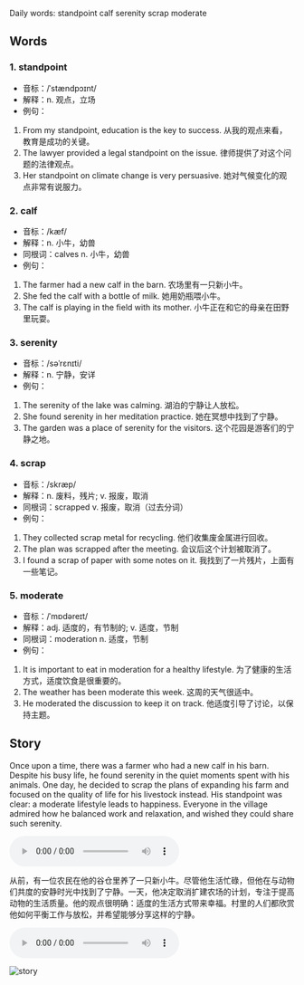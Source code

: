Daily words: standpoint calf serenity scrap moderate

## Words
### 1. standpoint
- 音标：/ˈstændpɔɪnt/ <span style="cursor: pointer;" onclick="document.getElementById('audio-player-1').play()"><i class="fas fa-volume-up"></i></span>
<audio id="audio-player-1" src="https://files.dwong.top/words/standpoint.mp3" style="display:none;"></audio>
- 解释：n. 观点，立场
- 例句：
1. From my standpoint, education is the key to success.
从我的观点来看，教育是成功的关键。
2. The lawyer provided a legal standpoint on the issue.
律师提供了对这个问题的法律观点。
3. Her standpoint on climate change is very persuasive.
她对气候变化的观点非常有说服力。

### 2. calf
- 音标：/kæf/ <span style="cursor: pointer;" onclick="document.getElementById('audio-player-2').play()"><i class="fas fa-volume-up"></i></span>
<audio id="audio-player-2" src="https://files.dwong.top/words/calf.mp3" style="display:none;"></audio>
- 解释：n. 小牛，幼兽
- 同根词：calves n. 小牛，幼兽
- 例句：
1. The farmer had a new calf in the barn.
农场里有一只新小牛。 
2. She fed the calf with a bottle of milk.
她用奶瓶喂小牛。 
3. The calf is playing in the field with its mother.
小牛正在和它的母亲在田野里玩耍。

### 3. serenity
- 音标：/səˈrɛnɪti/ <span style="cursor: pointer;" onclick="document.getElementById('audio-player-3').play()"><i class="fas fa-volume-up"></i></span>
<audio id="audio-player-3" src="https://files.dwong.top/words/serenity.mp3" style="display:none;"></audio>
- 解释：n. 宁静，安详
- 例句：
1. The serenity of the lake was calming.
湖泊的宁静让人放松。 
2. She found serenity in her meditation practice.
她在冥想中找到了宁静。 
3. The garden was a place of serenity for the visitors.
这个花园是游客们的宁静之地。

### 4. scrap
- 音标：/skræp/ <span style="cursor: pointer;" onclick="document.getElementById('audio-player-4').play()"><i class="fas fa-volume-up"></i></span>
<audio id="audio-player-4" src="https://files.dwong.top/words/scrap.mp3" style="display:none;"></audio>
- 解释：n. 废料，残片; v. 报废，取消
- 同根词：scrapped v. 报废，取消（过去分词）
- 例句：
1. They collected scrap metal for recycling.
他们收集废金属进行回收。 
2. The plan was scrapped after the meeting.
会议后这个计划被取消了。
3. I found a scrap of paper with some notes on it.
我找到了一片残片，上面有一些笔记。

### 5. moderate
- 音标：/ˈmɒdəreɪt/ <span style="cursor: pointer;" onclick="document.getElementById('audio-player-5').play()"><i class="fas fa-volume-up"></i></span>
<audio id="audio-player-5" src="https://files.dwong.top/words/moderate.mp3" style="display:none;"></audio>
- 解释：adj. 适度的，有节制的; v. 适度，节制
- 同根词：moderation n. 适度，节制
- 例句：
1. It is important to eat in moderation for a healthy lifestyle.
为了健康的生活方式，适度饮食是很重要的。
2. The weather has been moderate this week.
这周的天气很适中。
3. He moderated the discussion to keep it on track.
他适度引导了讨论，以保持主题。

## Story
Once upon a time, there was a farmer who had a new calf in his barn. Despite his busy life, he found serenity in the quiet moments spent with his animals. One day, he decided to scrap the plans of expanding his farm and focused on the quality of life for his livestock instead. His standpoint was clear: a moderate lifestyle leads to happiness. Everyone in the village admired how he balanced work and relaxation, and wished they could share such serenity.

<audio controls>
  <source src="https://files.dwong.top/story/2024-08-13-english.mp3" type="audio/mpeg">
  你的浏览器不支持音频元素。
</audio>
  

从前，有一位农民在他的谷仓里养了一只新小牛。尽管他生活忙碌，但他在与动物们共度的安静时光中找到了宁静。一天，他决定取消扩建农场的计划，专注于提高动物的生活质量。他的观点很明确：适度的生活方式带来幸福。村里的人们都欣赏他如何平衡工作与放松，并希望能够分享这样的宁静。

<audio controls>
  <source src="https://files.dwong.top/story/2024-08-13-chinese.mp3" type="audio/mpeg">
  你的浏览器不支持音频元素。
</audio>
  

![story](https://files.dwong.top/images/2024-08-13.png)


